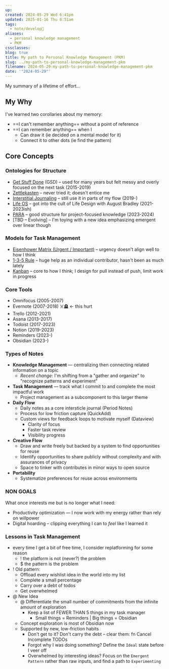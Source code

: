 ```yaml
---
up: 
created: 2024-05-29 Wed 6:41pm
updated: 2025-01-16 Thu 8:51am
tags:
  - note/develop🫚
aliases:
  - personal knowledge management
  - PKM
cssclasses: 
blog: true
title: My path to Personal Knowledge Management (PKM)
slug: ../my-path-to-personal-knowledge-management-pkm
filename: 2024-05-29-my-path-to-personal-knowledge-management-pkm
date: '"2024-05-29"'
---
```

My summary of a lifetime of effort...

## My Why 

I've learned two corollaries about my memory: 

- ==I can't remember anything== without a point of reference
- ==I can remember anything== when I 
	- Can draw it (ie decided on a mental model for it)
	- Connect it to other dots (ie find the pattern)

## Core Concepts

### Ontologies for Structure

- [Get Stuff Done](https://todoist.com/productivity-methods/getting-things-done) (GSD) – used for many years but felt messy and overly focused on the next task (2015-2019)
- [Zettlekasten](https://zettelkasten.de) – never tried it; doesn't entice me
- [Interstitial Journaling](https://betterhumans.pub/replace-your-to-do-list-with-interstitial-journaling-to-increase-productivity-4e43109d15ef) – still use it in parts of my flow (2019-)
- [Life OS](https://www.yearzero.io/) – got into the cult of Life Design with August Bradley (2021-2023ish)
- [PARA](https://fortelabs.com/blog/para/) – good structure for project-focused knowledge (2023-2024)
- [TBD – Evolving] – I'm toying with a new idea emphasizing emergent over linear though 

### Models for Task Management

- [Eisenhower Matrix (Urgent / Important)](https://todoist.com/productivity-methods/eisenhower-matrix) – urgency doesn't align well to how I think
- [1-3-5 Rule](https://www.themuse.com/advice/a-better-todo-list-the-135-rule) – huge help as an individual contributor, hasn't been as much lately 
- [Kanban](https://www.atlassian.com/agile/kanban#:~:text=In%20Japanese%2C%20kanban%20literally%20translates,in%20a%20highly%20visual%20manner.) – core to how I think; I design for pull instead of push, limit work in progress 

### Core Tools 

- Omnifocus (2005-2007)
- Evernote (2007-2018) ☠️🪦 <- this hurt
- Trello (2012-2021)
- Asana (2013-2017)
- Todoist (2017-2023)
- Notion (2019-2023)
- Reminders (2023-)
- Obsidian (2023-)

### Types of Notes

- **Knowledge Management** — centralizing then connecting related information on a topic
	- *Recent change*: I'm shifting from a "gather and organize" to "recognize patterns and experiment" 
- **Task Management** — track what I commit to and complete the most impactful work
	- Project management as a subcomponent to this larger theme
- **Daily Flow**
	- Daily notes as a core intersticle journal (Period Notes)
	- Process for low friction capture (QuickAdd)
	- Custom views for feedback loops to motivate myself (Dataview)
		- Clarity of focus
		- Faster task review
		- Visibility progress
- **Creative Flow**
	- Draw and write freely but backed by a system to find opportunities for reuse
	- Identify opportunities to share publicly without complexity and with assurances of privacy
	- Space to tinker with contributes in minor ways to open source
- **Portability**
	- Systematize preferences for reuse across environments

### NON GOALS

What once interests me but is no longer what I need: 
- Productivity optimization — I now work with my energy rather than rely on willpower
- Digital hoarding – clipping everything I can to *feel* like I learned it

### Lessons in Task Management

- every time I get a bit of free time, I consider replatforming for some reason
	- ! the platform is not (never?) the problem
	- $ the pattern is the problem
- ! Old pattern:
	- Offload every wishlist idea in the world into my list
	- Complete a small percentage
	- Carry over a debt of todos
	- Get overwhelmed
- @ New Idea
	- @ Differentiate the small number of commitments from the infinite amount of exploration 
		- Keep a list of FEWER THAN 5 things in my task manager 
			- Small things = Reminders | Big things = Obsidian
	- Concept exploration is most of Obsidian now
	- Supported by new, low-friction habits
		- Don't get to it? Don't carry the debt – clear them: fn Cancel Incomplete TODOs
		- Forgot why I was doing something? Define the `Ideal` state before I veer off
		- Overwhelmed by interesting ideas? Focus on the `Emergent Pattern` rather than raw inputs, and find a path to `Experimenting`